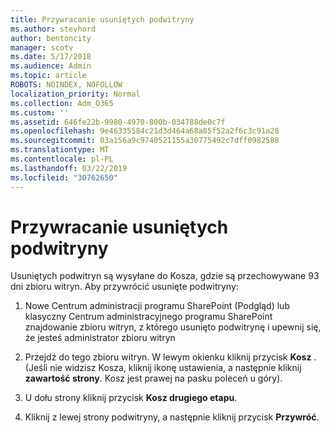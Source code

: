 ```yaml
---
title: Przywracanie usuniętych podwitryny
ms.author: stevhord
author: bentoncity
manager: scotv
ms.date: 5/17/2018
ms.audience: Admin
ms.topic: article
ROBOTS: NOINDEX, NOFOLLOW
localization_priority: Normal
ms.collection: Adm_O365
ms.custom: ''
ms.assetid: 646fe22b-9980-4970-800b-034788de0c7f
ms.openlocfilehash: 9e46335584c21d3d464a68a85f52a2f6c3c91a28
ms.sourcegitcommit: 03a156a9c9740521155a30775492c7dff0982588
ms.translationtype: MT
ms.contentlocale: pl-PL
ms.lasthandoff: 03/22/2019
ms.locfileid: "30762650"
---
```

# <a name="restore-a-deleted-subsite"></a>Przywracanie usuniętych podwitryny

Usuniętych podwitryn są wysyłane do Kosza, gdzie są przechowywane 93 dni zbioru witryn. Aby przywrócić usunięte podwitryny:
  
1. Nowe Centrum administracji programu SharePoint (Podgląd) lub klasyczny Centrum administracyjnego programu SharePoint znajdowanie zbioru witryn, z którego usunięto podwitrynę i upewnij się, że jesteś administrator zbioru witryn 
    
2. Przejdź do tego zbioru witryn. W lewym okienku kliknij przycisk **Kosz** . (Jeśli nie widzisz Kosza, kliknij ikonę ustawienia, a następnie kliknij **zawartość strony**. Kosz jest prawej na pasku poleceń u góry).
    
3. U dołu strony kliknij przycisk **Kosz drugiego etapu**.
    
4. Kliknij z lewej strony podwitryny, a następnie kliknij przycisk **Przywróć**.
    

